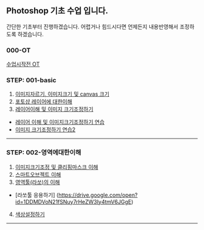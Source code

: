 ## Photoshop 기초 수업 입니다.

간단한 기초부터 진행하겠습니다.
어렵거나 힘드시다면 언제든지 내용반영해서 조정하도록 하겠습니다.

### 000-OT

[수업시작전 OT]()

### STEP: 001-basic

1. [이미지자르기, 이미지크기 및 canvas 크기](https://drive.google.com/open?id=1hTI2HRLQi6eTsWc7PCyItvoVtqBEunCq)
2. [포토샵 레이어에 대한이해](https://drive.google.com/open?id=1Gt2eQ9zILQ7CTWDbSRjQqHh9Pjv9oi1U)
3. [레이어이해 및 이미지 크기조정하기](https://drive.google.com/open?id=1qWbeifg15tmXSWHw_vADAy5aVDjfeiwK)
  - [레이어 이해 및 이미지크기조정하기 연습](https://drive.google.com/open?id=1UGQegwVrvqW9W7-nXh_I5e2xHNj8AnW9)
  - [이미지 크기조정하기 연습2](https://drive.google.com/open?id=1qVLXbD0rgwYjm__L2kISYJE3bAjcWBjv)

---
### STEP: 002-영역에대한이해

1. [이미지크기조정 및 클리핑마스크 이해](https://drive.google.com/open?id=1J1t0uVhGUsihKb9yhl1mwKYjnvovFoEr)
2. [스마트오브젝트 이해](https://drive.google.com/open?id=17Zwc8DKjXvbBFTWrHdWURJoXCR3_i3X4)
3. [영역툴(라쏘)의 이해](https://drive.google.com/open?id=1aF-BYa_l4HvLS95PsAknNJ1uUVvKiyQO)
  - [라쏘툴 응용하기] (https://drive.google.com/open?id=1DDMDVoN21fSNuy7rHeZW3Iy4tmV6JGgE)
4. [색상설정하기](https://drive.google.com/open?id=1So65nAIXTKa__4zj4VErkBUnUyRxgbco)
---
